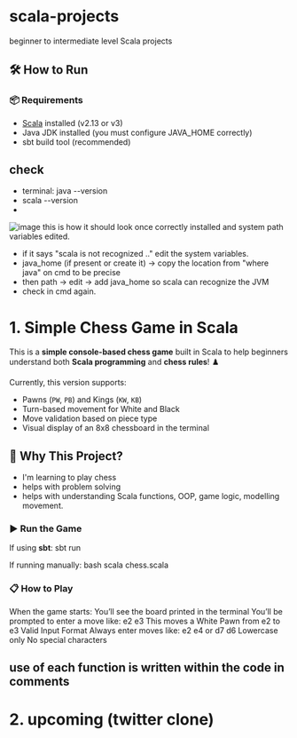# scala-projects
beginner to intermediate level Scala projects

## 🛠️ How to Run

### 📦 Requirements
- [Scala](https://www.scala-lang.org/download/) installed (v2.13 or v3)
- Java JDK installed (you must configure JAVA_HOME correctly)
- sbt build tool (recommended)

## check 
- terminal: java --version
- scala --version
- 
![image](https://github.com/user-attachments/assets/1b89208e-f3e9-4ae6-b2cd-da70846448ef)
this is how it should look once correctly installed and system path variables edited.

- if it says "scala is not recognized .." edit the system variables. 
- java_home (if present or create it) -> copy the location from "where java" on cmd to be precise 
- then path -> edit -> add java_home so scala can recognize the JVM
- check in cmd again.


# 1. Simple Chess Game in Scala

This is a **simple console-based chess game** built in Scala to help beginners understand both **Scala programming** and **chess rules**! ♟️

Currently, this version supports:
- Pawns (`PW`, `PB`) and Kings (`KW`, `KB`)
- Turn-based movement for White and Black
- Move validation based on piece type
- Visual display of an 8x8 chessboard in the terminal

## 🎯 Why This Project?

- I'm learning to play chess
- helps with problem solving
- helps with understanding Scala functions, OOP, game logic, modelling movement.

### ▶️ Run the Game

If using **sbt**:
sbt run

If running manually:
bash
scala chess.scala

### 📋 How to Play

When the game starts:
You’ll see the board printed in the terminal
You’ll be prompted to enter a move like:
e2 e3
This moves a White Pawn from e2 to e3
Valid Input Format
Always enter moves like: e2 e4 or d7 d6
Lowercase only
No special characters


## use of each function is written within the code in comments

# 2. upcoming (twitter clone)
